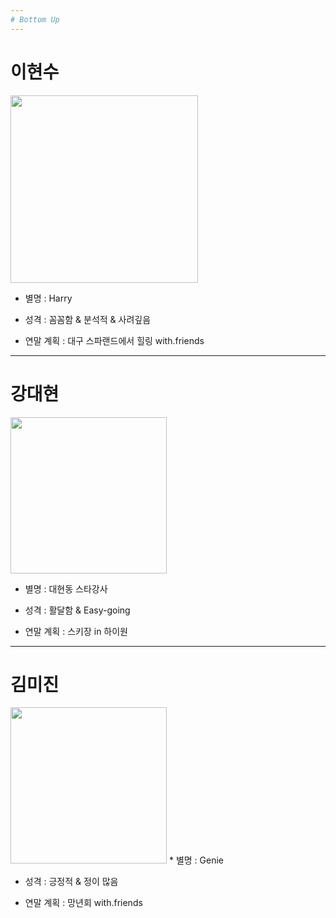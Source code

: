 ```yaml
---
# Bottom Up
---
```

# 이현수   
<img width="300" src = "https://user-images.githubusercontent.com/45954038/50433747-684ba400-091d-11e9-953b-942b1cebc450.jpg">

* 별명 : Harry

* 성격 : 꼼꼼함 & 분석적 & 사려깊음

* 연말 계획 : 대구 스파랜드에서 힐링 with.friends
---
# 강대현
<img width="250" src="https://user-images.githubusercontent.com/45954038/50433773-a6e15e80-091d-11e9-8cac-0dca7a32e095.jpg">

* 별명 : 대현동 스타강사

* 성격 : 활달함 & Easy-going

* 연말 계획 : 스키장 in 하이원
---
# 김미진
<img width="250" src="https://user-images.githubusercontent.com/45954038/50433787-bd87b580-091d-11e9-9940-b271321603b3.jpg">
* 별명 : Genie

* 성격 : 긍정적 & 정이 많음

* 연말 계획 : 망년회 with.friends
